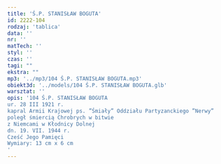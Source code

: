 ```yaml
---
title: 'Ś.P. STANISŁAW BOGUTA'
id: 2222-104
rodzaj: 'tablica'
data: ''
nr: ''
matTech: ''
styl: ''
czas: ''
tagi: ""
ekstra: ""
mp3: '../mp3/104 Ś.P. STANISŁAW BOGUTA.mp3'
obiekt3d: '../models/104 Ś.P. STANISŁAW BOGUTA.glb'
warsztat: ''
opis: '104 Ś.P. STANISŁAW BOGUTA
ur. 28 III 1921 r.
kapral Armii Krajowej ps. ”Śmiały” Oddziału Partyzanckiego ”Nerwy”
poległ śmiercią Chrobrych w bitwie
z Niemcami w Kłodnicy Dolnej
dn. 19. VII. 1944 r.
Cześć Jego Pamięci
Wymiary: 13 cm x 6 cm
'
---
```


